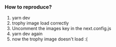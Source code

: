 ### How to reproduce?
1. yarn dev
2. trophy image load correctly
3. Uncomment the images key in the next.config.js
4. yarn dev again
5. now the trophy image doesn't load :(